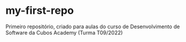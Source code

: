 # my-first-repo
Primeiro repositório, criado para aulas do curso de Desenvolvimento de Software da Cubos Academy (Turma T09/2022)
